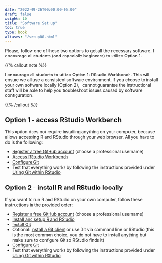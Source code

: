 ```yaml
---
date: "2022-09-26T00:00:00-05:00"
draft: false
weight: 10
title: "Software Set up"
toc: true
type: book
aliases: "/setup00.html"
---
```



Please, follow one of these two options to get all the necessary software. I encourage all students (and especially beginners) to utilize Option 1. 

{{% callout note %}}

I encourage all students to utilize Option 1: RStudio Workbench. This will ensure we all use a consistent software environment. If you choose to install your own software locally (Option 2), I cannot guarantee the instructional staff will be able to help you troubleshoot issues caused by software configuration.

{{% /callout %}}

## Option 1 - access RStudio Workbench

This option does not require installing anything on your computer, because allows accessing R and RStudio through your web browser. All you have to do is the following:
* [Register a free GitHub account](https://happygitwithr.com/github-acct) (choose a professional username)
* [Access RStudio Workbench](/setup/r/r-server/)
* [Configure Git](/setup/git/git-configure/)
* Test that everything works by following the instructions provided under [Using Git within RStudio](/setup/git-with-rstudio/)

## Option 2 - install R and RStudio locally

If you want to run R and RStudio on your own computer, follow these instructions in the provided order:
* [Register a free GitHub account](https://happygitwithr.com/github-acct) (choose a professional username)
* [Install and setup R and RStudio](/setup/r/r/)
* [Install Git](/setup/git/git/)
* Optional: [install a Git client](/setup/git-clients/) or use Git via command line or RStudio (this is the most common choice, you do not have to install anything but make sure to configure Git so RStudio finds it)
* [Configure Git](/setup/git/git-configure/)
* Test that everything works by following the instructions provided under [Using Git within RStudio](/setup/git-with-rstudio/)

<!--
[Why R?](/setup/what-is-r/)
[What is Git?](/setup/what-is-git/)
-->  
